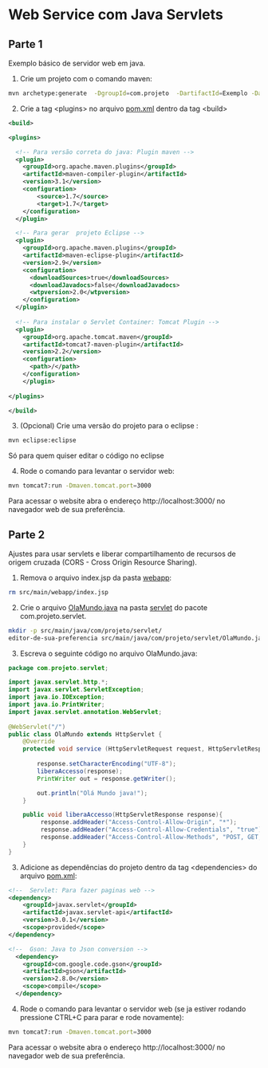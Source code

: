# Web Service com Java Servlets

## Parte 1
Exemplo básico de servidor web em java.

1. Crie um projeto com o comando maven: 
```bash
mvn archetype:generate  -DgroupId=com.projeto  -DartifactId=Exemplo -DarchetypeArtifactId=maven-archetype-webapp  -DinteractiveMode=false
```
2. Crie a tag \<plugins\> no arquivo [pom.xml](./pom.xml) dentro da tag \<build\> 
```xml
<build>

<plugins>

  <!-- Para versão correta do java: Plugin maven --> 
  <plugin>
    <groupId>org.apache.maven.plugins</groupId>
    <artifactId>maven-compiler-plugin</artifactId>
    <version>3.1</version>
    <configuration>
        <source>1.7</source>
        <target>1.7</target>
    </configuration>
  </plugin>

  <!-- Para gerar  projeto Eclipse -->
  <plugin>
    <groupId>org.apache.maven.plugins</groupId>
    <artifactId>maven-eclipse-plugin</artifactId>
    <version>2.9</version>
    <configuration>
      <downloadSources>true</downloadSources>
      <downloadJavadocs>false</downloadJavadocs>
      <wtpversion>2.0</wtpversion>
    </configuration>
  </plugin>
  
  <!-- Para instalar o Servlet Container: Tomcat Plugin -->
  <plugin>
    <groupId>org.apache.tomcat.maven</groupId>
    <artifactId>tomcat7-maven-plugin</artifactId>
    <version>2.2</version>
    <configuration>
      <path>/</path>
    </configuration>
    </plugin>
    
</plugins>

</build>
```
3. (Opcional) Crie uma versão do projeto para o eclipse : 
```bash
mvn eclipse:eclipse
```
   Só para quem quiser editar o código no eclipse

4. Rode o comando para levantar o servidor web:
```bash
mvn tomcat7:run -Dmaven.tomcat.port=3000
```

Para acessar o website abra o endereço http://localhost:3000/ no navegador web de sua preferência.

## Parte 2
Ajustes para usar servlets e liberar compartilhamento de recursos de origem cruzada (CORS - Cross Origin Resource Sharing).

1. Remova o arquivo index.jsp da pasta [webapp](src/main/webapp/):
```bash
rm src/main/webapp/index.jsp
```

2. Crie o arquivo [OlaMundo.java](/src/main/java/com/projeto/servlet/OlaMundo.java) na pasta [servlet](src/main/java/com/projeto/servlet/) do pacote com.projeto.servlet.
```bash
mkdir -p src/main/java/com/projeto/servlet/
editor-de-sua-preferencia src/main/java/com/projeto/servlet/OlaMundo.java
```

3. Escreva o seguinte código no arquivo OlaMundo.java:
```Java
package com.projeto.servlet;

import javax.servlet.http.*;
import javax.servlet.ServletException; 
import java.io.IOException; 
import java.io.PrintWriter; 
import javax.servlet.annotation.WebServlet; 
 
@WebServlet("/") 
public class OlaMundo extends HttpServlet { 
    @Override 
    protected void service (HttpServletRequest request, HttpServletResponse response) throws ServletException, IOException { 
 
        response.setCharacterEncoding("UTF-8");
        liberaAccesso(response);
        PrintWriter out = response.getWriter(); 

        out.println("Olá Mundo java!"); 
    } 

    public void liberaAccesso(HttpServletResponse response){
         response.addHeader("Access-Control-Allow-Origin", "*"); 
         response.addHeader("Access-Control-Allow-Credentials", "true");
         response.addHeader("Access-Control-Allow-Methods", "POST, GET, PUT, DELETE, OPTIONS");
    }
} 
```

3. Adicione as dependências do projeto dentro da  tag \<dependencies\> do arquivo [pom.xml](pom.xml):
```xml
<!--  Servlet: Para fazer paginas web -->
<dependency>
    <groupId>javax.servlet</groupId>
    <artifactId>javax.servlet-api</artifactId>
    <version>3.0.1</version>
    <scope>provided</scope>
</dependency>

<!--  Gson: Java to Json conversion -->
  <dependency>
    <groupId>com.google.code.gson</groupId>
    <artifactId>gson</artifactId>
    <version>2.8.0</version>
    <scope>compile</scope>
  </dependency>
```

4. Rode o comando para levantar o servidor web (se ja estiver rodando pressione CTRL+C para parar e rode novamente):
```bash
mvn tomcat7:run -Dmaven.tomcat.port=3000
```

Para acessar o website abra o endereço http://localhost:3000/ no navegador web de sua preferência.
 
